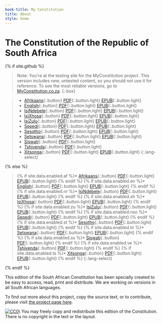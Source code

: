 ```yaml
---
book-title: My Constitution
title: About
style: home
---
```


# The Constitution of&nbsp;the Republic of South&nbsp;Africa

{% if site.github %}

> Note: You're at the testing site for the MyConstitution project. This version includes new, untested content, so you should not use it for reference. To see the most reliable versions, go to [MyConstitution.co.za](http://myconstitution.co.za).
{:.box}

> * [Afrikaans](af/0-3-contents.html){:.button} [PDF](download/constitution-afrikaans.pdf){:.button.light} [EPUB](download/constitution-afrikaans.epub){:.button.light}
> * [English](en/0-3-contents.html){:.button} [PDF](download/constitution-english.pdf){:.button.light} [EPUB](download/constitution-afrikaans.epub){:.button.light}
> * [IsiNdebele](nr/0-3-contents.html){:.button} [PDF](download/constitution-isindebele.pdf){:.button.light} [EPUB](download/constitution-isindebele.epub){:.button.light}
> * [IsiXhosa](xh/0-3-contents.html){:.button} [PDF](download/constitution-isixhosa.pdf){:.button.light} [EPUB](download/constitution-isixhosa.epub){:.button.light}
> * [IsiZulu](zu/0-3-contents.html){:.button} [PDF](download/constitution-isizulu.pdf){:.button.light} [EPUB](download/constitution-isizulu.epub){:.button.light}
> * [Sepedi](nso/0-3-contents.html){:.button} [PDF](download/constitution-sepedi.pdf){:.button.light} [EPUB](download/constitution-sepedi.epub){:.button.light}
> * [Sesotho](st/0-3-contents.html){:.button} [PDF](download/constitution-sesotho.pdf){:.button.light} [EPUB](download/constitution-sesotho.epub){:.button.light}
> * [Setswana](tn/0-3-contents.html){:.button} [PDF](download/constitution-setswana.pdf){:.button.light} [EPUB](download/constitution-setswana.epub){:.button.light}
> * [Siswati](ss/0-3-contents.html){:.button} [PDF](download/constitution-siswati.pdf){:.button.light} 
> * [Tshivenda](ve/0-3-contents.html){:.button} [PDF](download/constitution-tshivenda.pdf){:.button.light} 
> * [Xitsonga](ts/0-3-contents.html){:.button} [PDF](download/constitution-xitsonga.pdf){:.button.light} [EPUB](download/constitution-xitsonga.epub){:.button.light}
{:.lang-select}

{% else %}

> {% if site.data.enabled.af %}* [Afrikaans](af/0-3-contents.html){:.button} [PDF](download/constitution-afrikaans.pdf){:.button.light} [EPUB](download/constitution-afrikaans.epub){:.button.light} {% endif %}
> {% if site.data.enabled.en %}* [English](en/0-3-contents.html){:.button} [PDF](download/constitution-english.pdf){:.button.light} [EPUB](download/constitution-english.epub){:.button.light} {% endif %}
> {% if site.data.enabled.nr %}* [IsiNdebele](nr/0-3-contents.html){:.button} [PDF](download/constitution-isindebele.pdf){:.button.light} [EPUB](download/constitution-isindebele.epub){:.button.light} {% endif %}
> {% if site.data.enabled.xh %}* [IsiXhosa](xh/0-3-contents.html){:.button} [PDF](download/constitution-isixhosa.pdf){:.button.light} [EPUB](download/constitution-isixhosa.epub){:.button.light} {% endif %}
> {% if site.data.enabled.zu %}* [IsiZulu](zu/0-3-contents.html){:.button} [PDF](download/constitution-isizulu.pdf){:.button.light} [EPUB](download/constitution-isizulu.epub){:.button.light} {% endif %}
> {% if site.data.enabled.nso %}* [Sepedi](nso/0-3-contents.html){:.button} [PDF](download/constitution-sepedi.pdf){:.button.light} [EPUB](download/constitution-sepedi.epub){:.button.light} {% endif %}
> {% if site.data.enabled.st %}* [Sesotho](st/0-3-contents.html){:.button} [PDF](download/constitution-sesotho.pdf){:.button.light} [EPUB](download/constitution-sesotho.epub){:.button.light} {% endif %}
> {% if site.data.enabled.tn %}* [Setswana](tn/0-3-contents.html){:.button} [PDF](download/constitution-setswana.pdf){:.button.light} [EPUB](download/constitution-setswana.epub){:.button.light} {% endif %}
> {% if site.data.enabled.ss %}* [Siswati](ss/0-3-contents.html){:.button} [PDF](download/constitution-siswati.pdf){:.button.light} {% endif %}
> {% if site.data.enabled.ve %}* [Tshivenda](ve/0-3-contents.html){:.button} [PDF](download/constitution-tshivenda.pdf){:.button.light} {% endif %}
> {% if site.data.enabled.ts %}* [Xitsonga](ts/0-3-contents.html){:.button} [PDF](download/constitution-xitsonga.pdf){:.button.light} [EPUB](download/constitution-xitsonga.epub){:.button.light} {% endif %}
{:.lang-select}

{% endif %}

This edition of the South African Constitution has been specially created to be easy to access, read, print and distribute. We are working on versions in all South African languages.

To find out more about this project, copy the source text, or to contribute, please visit [the project page here](https://github.com/electricbookworks/constitution#the-constitution-of-south-africa).

[![CC0](http://i.creativecommons.org/p/zero/1.0/80x15.png)](http://creativecommons.org/publicdomain/zero/1.0/)\\
You may freely copy and redistribute this edition of the Constitution. There is no copyright in the text or the layout.
